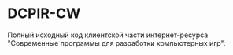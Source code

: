 # DCPIR-CW
Полный исходный код клиентской части интернет-ресурса "Современные программы для разработки компьютерных игр".
